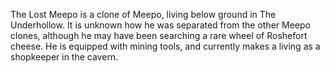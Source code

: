 The Lost Meepo is a clone of  Meepo, living below ground in The Underhollow. It is unknown how he was separated from the other Meepo clones, although he may have been searching a rare wheel of Roshefort cheese. He is equipped with mining tools, and currently makes a living as a shopkeeper in the cavern.
